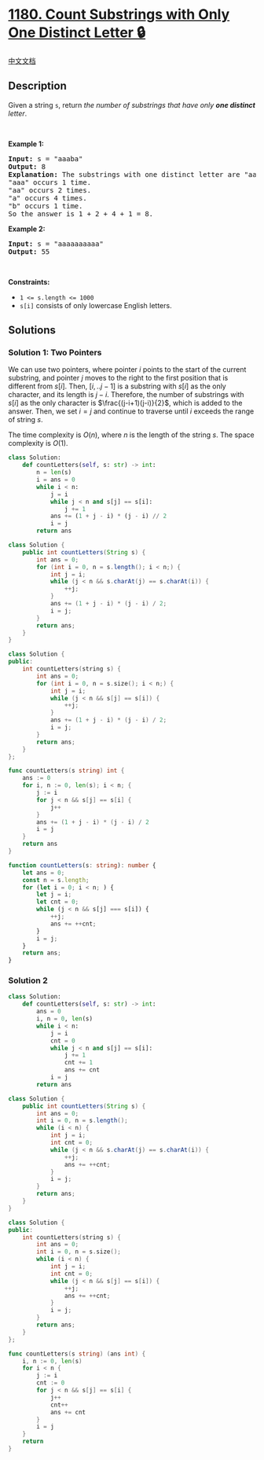 # [1180. Count Substrings with Only One Distinct Letter 🔒](https://leetcode.com/problems/count-substrings-with-only-one-distinct-letter)

[中文文档](/solution/1100-1199/1180.Count%20Substrings%20with%20Only%20One%20Distinct%20Letter/README.md)

<!-- tags:Math,String -->

## Description

<p>Given a string <code>s</code>, return <em>the number of substrings that have only <strong>one distinct</strong> letter</em>.</p>

<p>&nbsp;</p>
<p><strong class="example">Example 1:</strong></p>

<pre>
<strong>Input:</strong> s = &quot;aaaba&quot;
<strong>Output:</strong> 8
<strong>Explanation: </strong>The substrings with one distinct letter are &quot;aaa&quot;, &quot;aa&quot;, &quot;a&quot;, &quot;b&quot;.
&quot;aaa&quot; occurs 1 time.
&quot;aa&quot; occurs 2 times.
&quot;a&quot; occurs 4 times.
&quot;b&quot; occurs 1 time.
So the answer is 1 + 2 + 4 + 1 = 8.
</pre>

<p><strong class="example">Example 2:</strong></p>

<pre>
<strong>Input:</strong> s = &quot;aaaaaaaaaa&quot;
<strong>Output:</strong> 55
</pre>

<p>&nbsp;</p>
<p><strong>Constraints:</strong></p>

<ul>
	<li><code>1 &lt;= s.length &lt;= 1000</code></li>
	<li><code>s[i]</code> consists of only lowercase English letters.</li>
</ul>

## Solutions

### Solution 1: Two Pointers

We can use two pointers, where pointer $i$ points to the start of the current substring, and pointer $j$ moves to the right to the first position that is different from $s[i]$. Then, $[i,..j-1]$ is a substring with $s[i]$ as the only character, and its length is $j-i$. Therefore, the number of substrings with $s[i]$ as the only character is $\frac{(j-i+1)(j-i)}{2}$, which is added to the answer. Then, we set $i=j$ and continue to traverse until $i$ exceeds the range of string $s$.

The time complexity is $O(n)$, where $n$ is the length of the string $s$. The space complexity is $O(1)$.

<!-- tabs:start -->

```python
class Solution:
    def countLetters(self, s: str) -> int:
        n = len(s)
        i = ans = 0
        while i < n:
            j = i
            while j < n and s[j] == s[i]:
                j += 1
            ans += (1 + j - i) * (j - i) // 2
            i = j
        return ans
```

```java
class Solution {
    public int countLetters(String s) {
        int ans = 0;
        for (int i = 0, n = s.length(); i < n;) {
            int j = i;
            while (j < n && s.charAt(j) == s.charAt(i)) {
                ++j;
            }
            ans += (1 + j - i) * (j - i) / 2;
            i = j;
        }
        return ans;
    }
}
```

```cpp
class Solution {
public:
    int countLetters(string s) {
        int ans = 0;
        for (int i = 0, n = s.size(); i < n;) {
            int j = i;
            while (j < n && s[j] == s[i]) {
                ++j;
            }
            ans += (1 + j - i) * (j - i) / 2;
            i = j;
        }
        return ans;
    }
};
```

```go
func countLetters(s string) int {
	ans := 0
	for i, n := 0, len(s); i < n; {
		j := i
		for j < n && s[j] == s[i] {
			j++
		}
		ans += (1 + j - i) * (j - i) / 2
		i = j
	}
	return ans
}
```

```ts
function countLetters(s: string): number {
    let ans = 0;
    const n = s.length;
    for (let i = 0; i < n; ) {
        let j = i;
        let cnt = 0;
        while (j < n && s[j] === s[i]) {
            ++j;
            ans += ++cnt;
        }
        i = j;
    }
    return ans;
}
```

<!-- tabs:end -->

### Solution 2

<!-- tabs:start -->

```python
class Solution:
    def countLetters(self, s: str) -> int:
        ans = 0
        i, n = 0, len(s)
        while i < n:
            j = i
            cnt = 0
            while j < n and s[j] == s[i]:
                j += 1
                cnt += 1
                ans += cnt
            i = j
        return ans
```

```java
class Solution {
    public int countLetters(String s) {
        int ans = 0;
        int i = 0, n = s.length();
        while (i < n) {
            int j = i;
            int cnt = 0;
            while (j < n && s.charAt(j) == s.charAt(i)) {
                ++j;
                ans += ++cnt;
            }
            i = j;
        }
        return ans;
    }
}
```

```cpp
class Solution {
public:
    int countLetters(string s) {
        int ans = 0;
        int i = 0, n = s.size();
        while (i < n) {
            int j = i;
            int cnt = 0;
            while (j < n && s[j] == s[i]) {
                ++j;
                ans += ++cnt;
            }
            i = j;
        }
        return ans;
    }
};
```

```go
func countLetters(s string) (ans int) {
	i, n := 0, len(s)
	for i < n {
		j := i
		cnt := 0
		for j < n && s[j] == s[i] {
			j++
			cnt++
			ans += cnt
		}
		i = j
	}
	return
}
```

<!-- tabs:end -->

<!-- end -->
